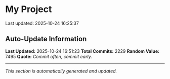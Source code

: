 # My Project


Last updated: 2025-10-24 16:25:37




























































































































































































































































































































































































































































































































































































































































































































































































































































































































































































































































































































































































































































































































































































































































































































































































































































































































































































































































































































































































































































































































































































































































































































































































































































































































































































































































































































## Auto-Update Information

**Last Updated:** 2025-10-24 16:51:23
**Total Commits:** 2229
**Random Value:** 7495
**Quote:** _Commit often, commit early._

---
_This section is automatically generated and updated._